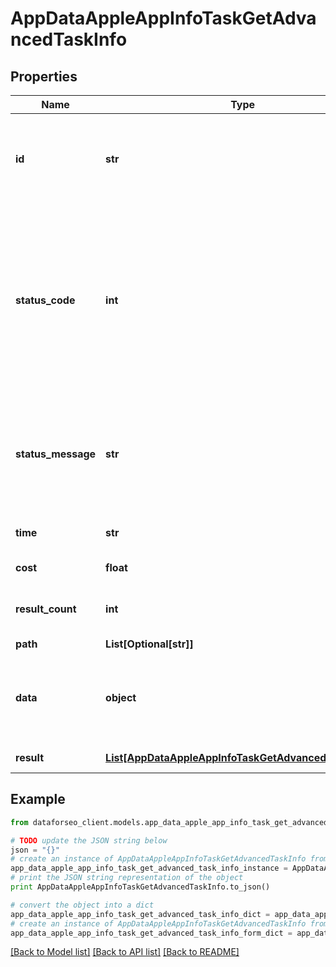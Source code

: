 # AppDataAppleAppInfoTaskGetAdvancedTaskInfo


## Properties

Name | Type | Description | Notes
------------ | ------------- | ------------- | -------------
**id** | **str** | task identifier unique task identifier in our system in the UUID format | [optional] 
**status_code** | **int** | status code of the task generated by DataForSEO, can be within the following range: 10000-60000 you can find the full list of the response codes here | [optional] 
**status_message** | **str** | informational message of the task you can find the full list of general informational messages here | [optional] 
**time** | **str** | execution time, seconds | [optional] 
**cost** | **float** | total tasks cost, USD | [optional] 
**result_count** | **int** | number of elements in the result array | [optional] 
**path** | **List[Optional[str]]** | URL path | [optional] 
**data** | **object** | contains the same parameters that you specified in the POST request | [optional] 
**result** | [**List[AppDataAppleAppInfoTaskGetAdvancedResultInfo]**](AppDataAppleAppInfoTaskGetAdvancedResultInfo.md) | array of results | [optional] 

## Example

```python
from dataforseo_client.models.app_data_apple_app_info_task_get_advanced_task_info import AppDataAppleAppInfoTaskGetAdvancedTaskInfo

# TODO update the JSON string below
json = "{}"
# create an instance of AppDataAppleAppInfoTaskGetAdvancedTaskInfo from a JSON string
app_data_apple_app_info_task_get_advanced_task_info_instance = AppDataAppleAppInfoTaskGetAdvancedTaskInfo.from_json(json)
# print the JSON string representation of the object
print AppDataAppleAppInfoTaskGetAdvancedTaskInfo.to_json()

# convert the object into a dict
app_data_apple_app_info_task_get_advanced_task_info_dict = app_data_apple_app_info_task_get_advanced_task_info_instance.to_dict()
# create an instance of AppDataAppleAppInfoTaskGetAdvancedTaskInfo from a dict
app_data_apple_app_info_task_get_advanced_task_info_form_dict = app_data_apple_app_info_task_get_advanced_task_info.from_dict(app_data_apple_app_info_task_get_advanced_task_info_dict)
```
[[Back to Model list]](../README.md#documentation-for-models) [[Back to API list]](../README.md#documentation-for-api-endpoints) [[Back to README]](../README.md)


